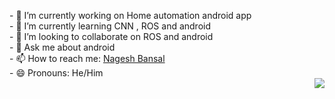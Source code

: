 
<p>
<p align="left">
- 🔭 I’m currently working on  Home automation android app<br>
- 🌱 I’m currently learning  CNN , ROS and android <br>
- 👯 I’m looking to collaborate on ROS and android<br>
- 💬 Ask me about android <br>
  - 📫 How to reach me: <a href="(https://www.linkedin.com/in/nagesh-bansal-24a3401a7)">Nagesh Bansal</a> <br>
- 😄 Pronouns: He/Him<br>

  
<img src="https://media.giphy.com/media/M9gbBd9nbDrOTu1Mqx/giphy.gif" align="right"/>

</p>
</p>
